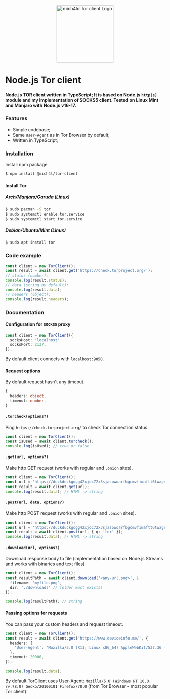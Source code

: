 <p align="center">
  <img src="https://user-images.githubusercontent.com/43048524/141314219-958dc2f1-ebbe-4d51-8adb-931a8e72a48c.png" width="180" alt="mich4ld Tor client Logo" />
</p>

# Node.js Tor client
#### Node.js TOR client written in TypeScript; It is based on Node.js `http(s)` module and my implementation of SOCKS5 client. Tested on Linux Mint and Manjaro with Node.js v16-17.

### Features
- Simple codebase;
- Same `User-Agent` as in Tor Browser by default;
- Written in TypeScript;

### Installation
Install npm package
```bash
$ npm install @mich4l/tor-client
```

#### Install Tor
##### Arch/Manjaro/Garuda (Linux)
```bash
$ sudo pacman -S tor
$ sudo systemctl enable tor.service
$ sudo systemctl start tor.service
```
##### Debian/Ubuntu/Mint (Linux)
```bash
$ sudo apt install tor
```

### Code example
```ts
const client = new TorClient();
const result = await client.get('https://check.torproject.org/');
// status (number):
console.log(result.status);
// data (string by default):
console.log(result.data);
// headers (object):
console.log(result.headers);
```

### Documentation
#### Configuration for `SOCKS5` proxy
```ts
const client = new TorClient({ 
  socksHost: 'localhost' 
  socksPort: 2137,
});
```
By default client connects with `localhost:9050`.

#### Request options
By default request hasn't any timeout.
```ts
{
  headers: object,
  timeout: number,
}
```

#### `.torcheck(options?)`
Ping `https://check.torproject.org/` to check Tor connection status.
```ts
const client = new TorClient();
const isUsed = await client.torcheck();
console.log(isUsed); // true or false
```

#### `.get(url, options?)`
Make http GET request (works with regular and `.onion` sites).
```ts
const client = new TorClient();
const url = 'https://duckduckgogg42xjoc72x3sjasowoarfbgcmvfimaftt6twagswzczad.onion/?q=tor';
const result = await client.get(url);
console.log(result.data); // HTML -> string
```

#### `.post(url, data, options?)`
Make http POST request (works with regular and `.onion` sites).
```ts
const client = new TorClient();
const url = 'https://duckduckgogg42xjoc72x3sjasowoarfbgcmvfimaftt6twagswzczad.onion/';
const result = await client.post(url, { q: 'tor' });
console.log(result.data); // HTML -> string
```

#### `.download(url, options?)`
Download response body to file (implementation based on Node.js Streams and works with binaries and text files)
```ts
const client = new TorClient();
const resultPath = await client.download('<any-url.png>', {
  filename: 'myfile.png',
  dir: './downloads' // folder must exists!
});

console.log(resultPath); // string
```

#### Passing options for requests
You can pass your custom headers and request timeout.
```ts
const client = new TorClient();
const result = await client.get('https://www.deviceinfo.me/', {
  headers: {
    'User-Agent': 'Mozilla/5.0 (X11; Linux x86_64) AppleWebKit/537.36 (KHTML, like Gecko) Chrome/95.0.4638.69 Safari/537.36',
  },
  timeout: 20000,
});

console.log(result.data);
```

By default TorClient uses User-Agent: `Mozilla/5.0 (Windows NT 10.0; rv:78.0) Gecko/20100101 Firefox/78.0` (from Tor Browser - most popular Tor client).
